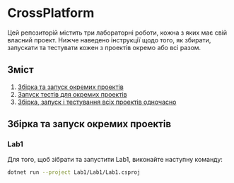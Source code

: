 # CrossPlatform

Цей репозиторій містить три лабораторні роботи, кожна з яких має свій власний проект. Нижче наведено інструкції щодо того, як збирати, запускати та тестувати кожен з проектів окремо або всі разом.

## Зміст

1. [Збірка та запуск окремих проектів](#збірка-та-запуск-окремих-проектів)
2. [Запуск тестів для окремих проектів](#запуск-тестів-для-окремих-проектів)
3. [Збірка, запуск і тестування всіх проектів одночасно](#збірка-запуск-і-тестування-всіх-проектів-одночасно)

## Збірка та запуск окремих проектів

### Lab1

Для того, щоб зібрати та запустити Lab1, виконайте наступну команду:

```bash
dotnet run --project Lab1/Lab1/Lab1.csproj
